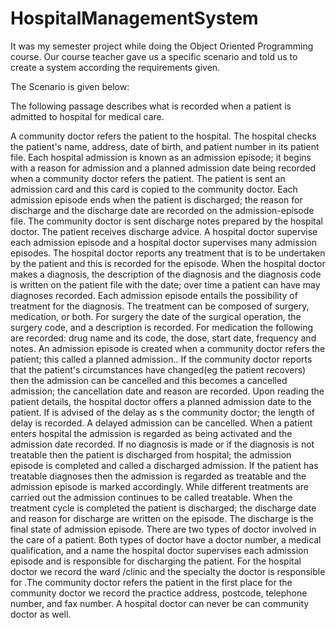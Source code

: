 # HospitalManagementSystem
It was my semester project while doing the Object Oriented Programming course. Our course teacher gave us a specific scenario and told us to create a system according the requirements given.

The Scenario is given below:

The following passage describes what is recorded when a patient is admitted to hospital for medical care.

A community doctor refers the patient to the hospital. The hospital checks the patient's name, address, date of birth, and patient number in its patient file. Each hospital admission is known as an admission episode; it begins with a reason for admission and a planned admission date being recorded when a community doctor refers the patient. The patient is sent an admission card and this card is copied to the community doctor. Each admission episode ends when the patient is discharged; the reason for discharge and the discharge date are recorded on the admission-episode file. The community doctor is sent discharge notes prepared by the hospital doctor. The patient receives discharge advice. A hospital doctor supervise each admission episode and a hospital doctor supervises many admission episodes. The hospital doctor reports any treatment that is to be undertaken by the patient and this is recorded for the episode. When the hospital doctor makes a diagnosis, the description of the diagnosis and the diagnosis code is written on the patient file with the date; over time a patient can have may diagnoses recorded. Each admission episode entails the possibility of treatment for the diagnosis. The treatment can be composed of surgery, medication, or both. For surgery the date of the surgical operation, the surgery code, and a description is recorded. For medication the following are recorded: drug name and its code, the dose, start date, frequency and notes. An admission episode is created when a community doctor refers the patient; this called a planned admission.. If the community doctor reports that the patient's circumstances have changed(eg the patient recovers) then the admission can be cancelled and this becomes a cancelled admission; the cancellation date and reason are recorded. Upon reading the patient details, the hospital doctor offers a planned admission date to the patient. If is advised of the delay as s the community doctor; the length of delay is recorded. A delayed admission can be cancelled. When a patient enters hospital the admission is regarded as being activated and the admission date recorded. If no diagnosis is made or if the diagnosis is not treatable then the patient is discharged from hospital; the admission episode is completed and called a discharged admission. If the patient has treatable diagnoses then the admission is regarded as treatable and the admission episode is marked accordingly. While different treatments are carried out the admission continues to be called treatable. When the treatment cycle is completed the patient is discharged; the discharge date and reason for discharge are written on the episode. The discharge is the final state of admission episode. There are two types of doctor involved in the care of a patient. Both types of doctor have a doctor number, a medical qualification, and a name the hospital doctor supervises each admission episode and is responsible for discharging the patient. For the hospital doctor we record the ward /clinic and the specialty the doctor is responsible for .The community doctor refers the patient in the first place for the community doctor we record the practice address, postcode, telephone number, and fax number. A hospital doctor can never be can community doctor as well.
